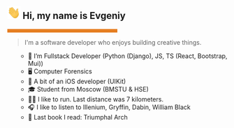 
<h2><img height="30px" width="30px" src="https://github.com/evsxe/evsxe/blob/main/Formation/Greetings.gif"></img> Hi, my name is Evgeniy</h2><hr style='background-color:#e67e22;border-width:0;color:#000000;height:8px;line-height:0;text-align:left;width:50%;'/> <blockquote> I'm a software developer who enjoys building creative things. </blockquote> <ul> 
  
- 💼 I’m Fullstack Developer (Python (Django), JS, TS (React, Bootstrap, Mui))
- 🖥️ Computer Forensics 
- 📱 A bit of an iOS developer (UIKit)
- 🎓 Student from Moscow (BMSTU & HSE)
- 🏃‍♂ I like to run. Last distance was 7 kilometers.
- 🎧 I like to listen to Illenium, Gryffin, Dabin, William Black
- 📖 Last book I read: Triumphal Arch 
